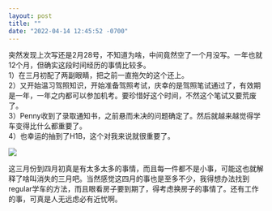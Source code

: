 ```yaml
---
layout: post
title: ""
date: "2022-04-14 12:45:52 -0700"
---
```


突然发现上次写还是2月28号，不知道为啥，中间竟然空了一个月没写。一年也就12个月，但确实这段时间经历的事情比较多。  
1）在三月初配了两副眼睛，把之前一直拖欠的这个还上。  
2）又开始温习驾照知识，开始准备驾照考试，庆幸的是驾照笔试通过了，有效期是一年，一年之内都可以参加机考。要珍惜好这个时间，不然这个笔试又要荒废了。   
3）Penny收到了录取通知书，之前悬而未决的问题确定了。然后就越来越觉得学车变得比什么都重要了。  
4）也幸运的抽到了H1B，这个对我来说就很重要了。  

![]({{site.cdnurl}}/assets/yinshui/images/posts/weheng-1rd-driving-seattle.jpg)

这三月份到四月初真是有太多太多的事情，而且每一件都不是小事，可能这也就解释了啥叫消失的三月吧。当然感觉这四月的事也是至多不少，我得想办法找到regular学车的方法，而且眼看房子要到期了，得考虑换房子的事情了。还有工作的事，可真是人无远虑必有近忧啊。
